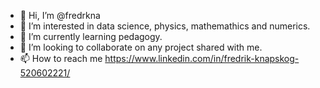 - 👋 Hi, I’m @fredrkna
- 👀 I’m interested in data science, physics, mathemathics and numerics.
- 🌱 I’m currently learning pedagogy.
- 💞️ I’m looking to collaborate on any project shared with me.
- 📫 How to reach me https://www.linkedin.com/in/fredrik-knapskog-520602221/

<!---
fredrkna/fredrkna is a ✨ special ✨ repository because its `README.md` (this file) appears on your GitHub profile.
You can click the Preview link to take a look at your changes.
--->
